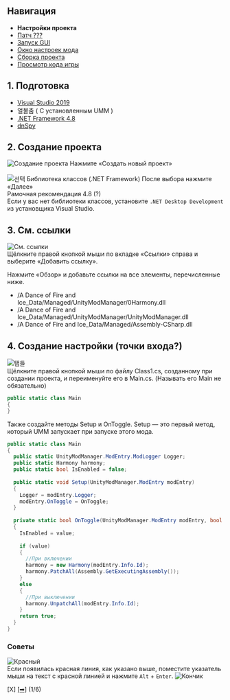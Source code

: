 ## Навигация
 - **Настройки проекта**
- [Патч ???](https://github.com/NoBrain0917/ADOFAI-Mod-Development-Guide/blob/main/dev2.md)
 - [Запуск GUI](https://github.com/NoBrain0917/ADOFAI-Mod-Development-Guide/blob/main/dev3.md)
 - [Окно настроек мода](https://github.com/NoBrain0917/ADOFAI-Mod-Development-Guide/blob/main/dev4.md)
 - [Сборка проекта](https://github.com/NoBrain0917/ADOFAI-Mod-Development-Guide/blob/main/dev5.md)
 - [Просмотр кода игры](https://github.com/NoBrain0917/ADOFAI-Mod-Development-Guide/blob/main/dev6.md)

## 1. Подготовка
 - [Visual Studio 2019](https://visualstudio.microsoft.com/ko/vs/)
 - 얼불춤 ( С установленным UMM )
 - [.NET Framework 4.8](https://go.microsoft.com/fwlink/?linkid=2088517)
 - [dnSpy](https://github.com/dnSpy/dnSpy/releases/download/v6.1.8/dnSpy-net-win64.zip)

## 2. Создание проекта
![Создание проекта](https://github.com/NoBrain0917/ADOFAI-Mod-Development-Guide/blob/main/img/make.png?raw=true)
Нажмите «Создать новый проект»     
    <br>
![선택](https://github.com/NoBrain0917/ADOFAI-Mod-Development-Guide/blob/main/img/select2.png?raw=true)
Библиотека классов (.NET Framework) После выбора нажмите «Далее»  
Рамочная рекомендация 4.8 (?)   
Если у вас нет библиотеки классов, установите `.NET Desktop Development` из установщика Visual Studio.  

## 3. См. ссылки
![См. ссылки](https://github.com/NoBrain0917/ADOFAI-Mod-Development-Guide/blob/main/img/add.png?raw=true)      
Щёлкните правой кнопкой мыши по вкладке «Ссылки» справа и выберите «Добавить ссылку».

Нажмите «Обзор» и добавьте ссылки на все элементы, перечисленные ниже.
- /A Dance of Fire and Ice_Data/Managed/UnityModManager/0Harmony.dll
- /A Dance of Fire and Ice_Data/Managed/UnityModManager/UnityModManager.dll
- /A Dance of Fire and Ice_Data/Managed/Assembly-CSharp.dll


## 4. Создание настройки (точки входа?)
![탭들](https://github.com/NoBrain0917/ADOFAI-Mod-Development-Guide/blob/main/img/tabs.png?raw=true)     
Щёлкните правой кнопкой мыши по файлу Class1.cs, созданному при создании проекта, и переименуйте его в Main.cs. (Называть его Main не обязательно)
```cs
public static class Main
{
}
```
Также создайте методы Setup и OnToggle.
Setup — это первый метод, который UMM запускает при запуске этого мода.

```cs
public static class Main
{
  public static UnityModManager.ModEntry.ModLogger Logger;
  public static Harmony harmony;
  public static bool IsEnabled = false;
  
  public static void Setup(UnityModManager.ModEntry modEntry)
  {
    Logger = modEntry.Logger;
    modEntry.OnToggle = OnToggle;
  }
  
  private static bool OnToggle(UnityModManager.ModEntry modEntry, bool value)
  {
    IsEnabled = value;
    
    if (value)
    {
      //При включении
      harmony = new Harmony(modEntry.Info.Id);
      harmony.PatchAll(Assembly.GetExecutingAssembly());
    }
    else
    {
      //При выключении
      harmony.UnpatchAll(modEntry.Info.Id);
    }
    return true;
  }
}
```

  

### Советы
![Красный](https://github.com/NoBrain0917/ADOFAI-Mod-Development-Guide/blob/main/img/redline.png?raw=true)     
Если появилась красная линия, как указано выше, поместите указатель мыши на текст с красной линией и нажмите `Alt` + `Enter`.
![Кончик](https://github.com/NoBrain0917/ADOFAI-Mod-Development-Guide/blob/main/img/altenter.png?raw=true)     

[X] [[➡]](https://github.com/NoBrain0917/ADOFAI-Mod-Development-Guide/blob/main/dev2.md) (1/6)
